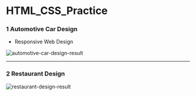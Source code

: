 # HTML_CSS_Practice


### 1 Automotive Car Design

- Responsive Web Design

![automotive-car-design-result](https://user-images.githubusercontent.com/48887925/126035057-1e21fa94-9d0a-44e6-a5eb-635e637c079a.png)


---

### 2 Restaurant Design

![restaurant-design-result](https://user-images.githubusercontent.com/48887925/126066484-9bec69bd-c98e-47a9-8d23-4dfb83ae25b1.png)
